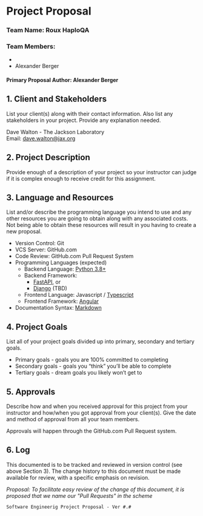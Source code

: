 # Project Proposal

### Team Name: Roux HaploQA 

### Team Members:
 
 -
 - Alexander Berger

#### Primary Proposal Author: Alexander Berger

## 1. Client and Stakeholders
List your client(s) along with their contact information. Also list any 
stakeholders in your project.  Provide any explanation needed.

Dave Walton - The Jackson Laboratory<br>
Email: dave.walton@jax.org

## 2. Project Description
Provide enough of a description of your project so your instructor can judge if
it is complex enough to receive credit for this assignment. 

## 3. Language and Resources
List and/or describe the programming language you intend to use and any other 
resources you are going to obtain along with any associated costs. Not being 
able to obtain these resources will result in you having to create a new 
proposal. 

- Version Control: Git
- VCS Server: GitHub.com
- Code Review: GitHub.com Pull Request System
- Programming Languages (expected)
  - Backend Language: [Python 3.8+](https://www.python.org/)
  - Backend Framework: 
    - [FastAPI](https://fastapi.tiangolo.com/), or 
    - [Django](https://www.djangoproject.com/) (TBD)
  - Frontend Language: Javascript / [Typescript](https://www.typescriptlang.org/)
  - Frontend Framework: [Angular](https://angular.io/)
- Documentation Syntax: [Markdown](https://daringfireball.net/projects/markdown/) 

## 4. Project Goals
List all of your project goals divided up into primary, secondary and tertiary 
goals. 
- Primary goals - goals you are 100% committed to completing
- Secondary goals - goals you “think” you’ll be able to complete
- Tertiary goals - dream goals you likely won’t get to

## 5. Approvals
Describe how and when you received approval for this project from your 
instructor and how/when you got approval from your client(s).
Give the date and method of approval from all your team members.

Approvals will happen through the GitHub.com Pull Request system. 

## 6. Log
This documented is to be tracked and reviewed in version control (see above 
Section 3). The change history to this document must be made available for 
review, with a specific emphasis on revision. 

*Proposal: To facilitate easy review of the change of this document, it is 
proposed that we name our "Pull Requests" in the scheme*

`Software Engineerig Project Proposal - Ver #.#`